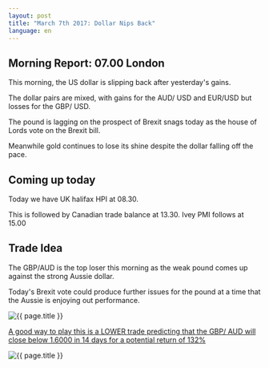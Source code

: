 ```yaml
---
layout: post
title: "March 7th 2017: Dollar Nips Back"
language: en
---
```

## Morning Report: 07.00 London

This morning, the US dollar is slipping back after yesterday's gains. 

The dollar pairs are mixed, with gains for the AUD/ USD and EUR/USD but losses for the GBP/ USD.

The pound is lagging on the prospect of Brexit snags today as the house of Lords vote on the Brexit bill. 

Meanwhile gold continues to lose its shine despite the dollar falling off the pace.

## Coming up today

Today we have UK halifax HPI at 08.30. 

This is followed by Canadian trade balance at 13.30. Ivey PMI follows at 15.00

## Trade Idea

The GBP/AUD is the top loser this morning as the weak pound comes up against the strong Aussie dollar. 

Today's Brexit vote could produce further issues for the pound at a time that the Aussie is enjoying out performance.

<img class="post-image" src="{{ site.url }}/images/2017-03-07_07-31-23.jpg" alt="{{ page.title }}" title="{{ page.title }}">

<a href="%LINK%%?currency=GBP&market=forex&underlying=frxGBPAUD&formname=higherlower&duration_amount=14&duration_units=d&amount=10&amount_type=payout&expiry_type=duration&barrier=1.6000" target="_blank">A good way to play this is a LOWER trade predicting that the GBP/ AUD will close below 1.6000 in 14 days for a potential return of 132%</a>

<img class="post-image" src="{{ site.url }}/images/2017-03-07_07-32-02.jpg" alt="{{ page.title }}" title="{{ page.title }}">